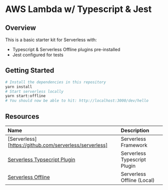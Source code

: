 # AWS Lambda w/ Typescript & Jest

## Overview

This is a basic starter kit for Serverless with:

- Typescript & Serverless Offline plugins pre-installed
- Jest configured for tests

## Getting Started

```sh
# Install the dependencies in this repository
yarn install
# Start serverless locally
yarn start:offline
# You should now be able to hit: http://localhost:3000/dev/hello
```

## Resources

| Name                                                                                            | Description                  |
| :---------------------------------------------------------------------------------------------- | :--------------------------- |
| [Serverless][https://github.com/serverless/serverless]                                          | Serverless Framework         |
| [Serverless Typsecript Plugin](https://www.serverless.com/plugins/serverless-plugin-typescript) | Serverless Typescript Plugin |
| [Serverless Offline](https://github.com/dherault/serverless-offline)                            | Serverless Offline (Local)   |
